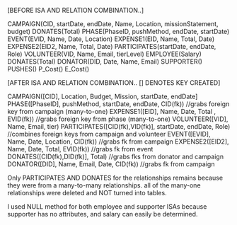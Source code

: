 [BEFORE ISA AND RELATION COMBINATION..]

CAMPAIGN(CID, startDate, endDate, Name, Location, missionStatement, budget)
DONATES(Total)
PHASE(PhaseID, pushMethod, endDate, startDate)
EVENT(EVID, Name, Date, Location)
EXPENSE1(EID, Name, Total, Date)
EXPENSE2(EID2, Name, Total, Date)
PARTICIPATES(startDate, endDate, Role)
VOLUNTEER(VID, Name, Email, tierLevel)
EMPLOYEE(Salary)
DONATES(Total)
DONATOR(DID, Date, Name, Email)
SUPPORTER()
PUSHES()
P_Cost()
E_Cost()

[AFTER ISA AND RELATION COMBINATION.. [] DENOTES KEY CREATED]

CAMPAIGN([CID], Location, Budget, Mission, startDate, endDate]
PHASE([PhaseID], pushMethod, startDate, endDate, CID(fk))      //grabs foreign key from campaign (many-to-one)
EXPENSE1([EID], Name, Date, Total , EVID(fk))	//grabs foreign key from phase (many-to-one)
VOLUNTEER([VID], Name, Email, tier) 
PARTICIPATES([CID(fk),VID(fk)], startDate, endDate, Role) //combines foreign keys from campaign and volunteer
EVENT([EVID], Name, Date, Location, CID(fk)) //grabs fk from campaign
EXPENSE2([EID2], Name, Date, Total, EVID(fk)) //grabs fk from event
DONATES([CID(fk),DID(fk)], Total)  //grabs fks from donator and campaign
DONATOR([DID], Name, Email, Date, CID(fk)) //grabs fk from campaign

Only PARTICIPATES AND DONATES for the relationships remains because they were from a many-to-many relationships. all of the many-one relationships were deleted and NOT turned into tables.

I used NULL method for both employee and supporter ISAs because supporter has no attributes, and salary can easily be determined.




